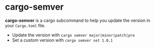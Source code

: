 # cargo-semver

**cargo-semver** is a cargo subcommand to help you update the version in your `Cargo.toml` file.

- Update the version with `cargo semver major|minor|patch|pre`
- Set a custom version with `cargo semver set 1.0.1`

